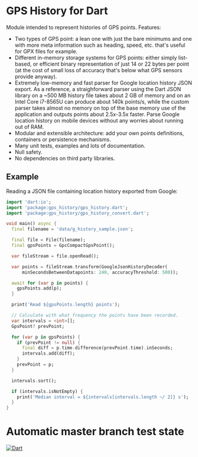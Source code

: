 # GPS History for Dart
Module intended to represent histories of GPS points. Features:

  * Two types of GPS point: a lean one with just the bare minimums and one
    with more meta information such as heading, speed, etc. that's useful for
    GPX files for example.
  * Different in-memory storage systems for GPS points: either simply 
    list-based, or efficient binary representation of just 14 or 22 bytes per
    point (at the cost of small loss of accuracy that's below what GPS sensors
    provide anyway).
  * Extremely low-memory and fast parser for Google location history JSON
    export. As a reference, a straighforward parser using the Dart JSON library
    on a ~500 MB history file takes about 2 GB of memory and on an Intel Core
    i7-8565U can produce about 140k points/s, while the custom parser takes
    almost no memory on top of the base memory use of the application and 
    outputs points about 2.5x-3.5x faster. Parse Google location history on
    mobile devices without any worries about running out of RAM.
  * Modular and extensible architecture: add your own points definitions, 
    containers or persistence mechanisms.
  * Many unit tests, examples and lots of documentation.
  * Null safety.
  * No dependencies on third party libraries.

## Example
Reading a JSON file containing location history exported from Google:
```dart
import 'dart:io';
import 'package:gps_history/gps_history.dart';
import 'package:gps_history/gps_history_convert.dart';

void main() async {
  final filename = 'data/g_history_sample.json';

  final file = File(filename);
  final gpsPoints = GpcCompactGpsPoint();

  var fileStream = file.openRead();

  var points = fileStream.transform(GoogleJsonHistoryDecoder(
      minSecondsBetweenDatapoints: 240, accuracyThreshold: 500));

  await for (var p in points) {
    gpsPoints.add(p);
  }

  print('Read ${gpsPoints.length} points');

  // Calculate with what frequency the points have been recorded.
  var intervals = <int>[];
  GpsPoint? prevPoint;

  for (var p in gpsPoints) {
    if (prevPoint != null) {
      final diff = p.time.difference(prevPoint.time).inSeconds;
      intervals.add(diff);
    }
    prevPoint = p;
  }

  intervals.sort();

  if (intervals.isNotEmpty) {
    print('Median interval = ${intervals[intervals.length ~/ 2]} s');
  }
}
```

# Automatic master branch test state
[![Dart](https://github.com/anxix/gps_history/actions/workflows/dart.yml/badge.svg)](https://github.com/anxix/gps_history/actions/workflows/dart.yml)
